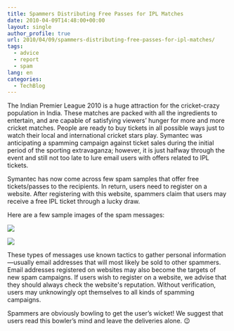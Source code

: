 ```yaml
---
title: Spammers Distributing Free Passes for IPL Matches
date: 2010-04-09T14:48:00+00:00
layout: single
author_profile: true
url: 2010/04/09/spammers-distributing-free-passes-for-ipl-matches/
tags:
  - advice
  - report
  - spam
lang: en
categories: 
  - TechBlog
---
```

The Indian Premier League 2010 is a huge attraction for the cricket-crazy population in India. These matches are packed with all the ingredients to entertain, and are capable of satisfying viewers’ hunger for more and more cricket matches. People are ready to buy tickets in all possible ways just to watch their local and international cricket stars play. Symantec was anticipating a spamming campaign against ticket sales during the initial period of the sporting extravaganza; however, it is just halfway through the event and still not too late to lure email users with offers related to IPL tickets.

Symantec has now come across few spam samples that offer free tickets/passes to the recipients. In return, users need to register on a website. After registering with this website, spammers claim that users may receive a free IPL ticket through a lucky draw.

Here are a few sample images of the spam messages:

[![](http://1.bp.blogspot.com/_vaUVXcmC3OI/S78vaIe5H7I/AAAAAAAAB10/-yWtWYyFyBo/s400/Screen+shot+2010-04-09+at+9.05.54+AM.png)](http://1.bp.blogspot.com/_vaUVXcmC3OI/S78vaIe5H7I/AAAAAAAAB10/-yWtWYyFyBo/s1600/Screen+shot+2010-04-09+at+9.05.54+AM.png)

[![](http://2.bp.blogspot.com/_vaUVXcmC3OI/S78vcWYvM3I/AAAAAAAAB14/Me-vJkhmY2M/s400/Screen+shot+2010-04-09+at+9.06.10+AM.png)](http://2.bp.blogspot.com/_vaUVXcmC3OI/S78vcWYvM3I/AAAAAAAAB14/Me-vJkhmY2M/s1600/Screen+shot+2010-04-09+at+9.06.10+AM.png)

These types of messages use known tactics to gather personal information—usually email addresses that will most likely be sold to other spammers. Email addresses registered on websites may also become the targets of new spam campaigns. If users wish to register on a website, we advise that they should always check the website's reputation. Without verification, users may unknowingly opt themselves to all kinds of spamming campaigns.

Spammers are obviously bowling to get the user’s wicket! We suggest that users read this bowler’s mind and leave the deliveries alone. 😉
